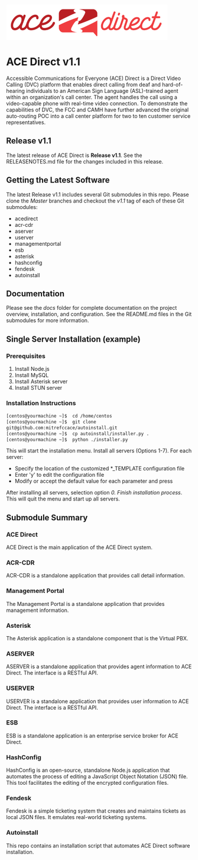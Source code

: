 ![](images/adsmall.png)

# ACE Direct v1.1

Accessible Communications for Everyone (ACE) Direct is a Direct Video Calling (DVC) platform that enables direct calling from deaf and hard-of-hearing individuals to an American Sign Language (ASL)-trained agent within an organization's call center. The agent handles the call using a video-capable phone with real-time video connection. To demonstrate the capabilities of DVC, the FCC and CAMH have further advanced the original auto-routing POC into a call center platform for two to ten customer service representatives.

## Release v1.1

The latest release of ACE Direct is **Release v1.1**. See the RELEASENOTES.md file for the changes included in this release.

## Getting the Latest Software

The latest Release v1.1 includes several Git submodules in this repo. Please clone the *Master* branches and checkout the *v1.1* tag of each of these Git submodules:

* acedirect
* acr-cdr
* aserver
* userver
* managementportal
* esb
* asterisk
* hashconfig
* fendesk
* autoinstall

## Documentation
Please see the *docs* folder for complete documentation on the project overview, installation, and configuration. See the README.md files in the Git submodules for more information.

## Single Server Installation (example)

### Prerequisites

1. Install Node.js
1. Install MySQL
1. Install Asterisk server
1. Install STUN server

### Installation Instructions

```
[centos@yourmachine ~]$  cd /home/centos
[centos@yourmachine ~]$  git clone git@github.com:mitrefccace/autoinstall.git
[centos@yourmachine ~]$  cp autoinstall/installer.py .
[centos@yourmachine ~]$  python ./installer.py 
```

This will start the installation menu. Install all servers (Options 1-7). For each server:

* Specify the location of the customized *_TEMPLATE configuration file
* Enter 'y' to edit the configuration file
* Modify or accept the default value for each parameter and press <Enter>

After installing all servers, selection option *0. Finish installation process*. This will quit the menu and start up all servers. 

## Submodule Summary

### ACE Direct
ACE Direct is the main application of the ACE Direct system.

### ACR-CDR
ACR-CDR is a standalone application that provides call detail information.
 
### Management Portal
The Management Portal is a standalone application that provides management information.
 
### Asterisk
The Asterisk application is a standalone component that is the Virtual PBX.
 
### ASERVER
ASERVER is a standalone application that provides agent information to ACE Direct. The interface is a RESTful API.
 
### USERVER
USERVER is a standalone application that provides user information to ACE Direct. The interface is a RESTful API. 
 
### ESB
ESB is a standalone application is an enterprise service broker for ACE Direct.
 
### HashConfig
HashConfig is an open-source, standalone Node.js application that automates the process of editing a JavaScript Object Notation (JSON) file. This tool facilitates the editing of the encrypted configuration files.

### Fendesk
Fendesk is a simple ticketing system that creates and maintains tickets as local JSON files. It emulates real-world ticketing systems. 

### Autoinstall
This repo contains an installation script that automates ACE Direct software installation.